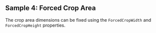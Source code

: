## Sample 4: Forced Crop Area

The crop area dimensions can be fixed using the `ForcedCropWidth` and `ForcedCropHeight` properties.